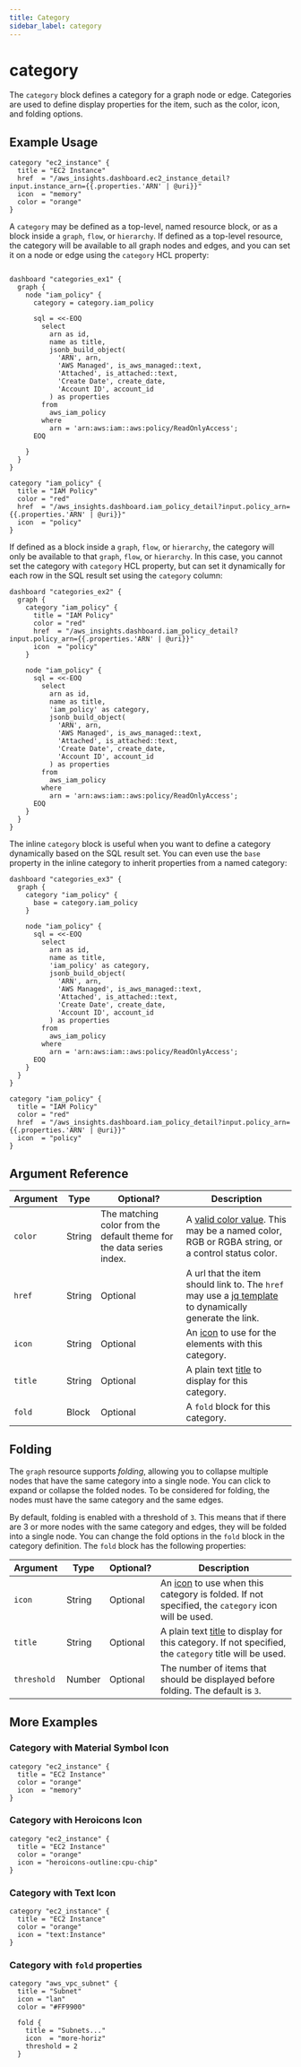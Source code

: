 ```yaml
---
title: Category
sidebar_label: category
---
```


# category

The `category` block defines a category for a graph node or edge.  Categories are used to define display properties for the item, such as the color, icon, and folding options.


## Example Usage

```hcl
category "ec2_instance" {
  title = "EC2 Instance"
  href  = "/aws_insights.dashboard.ec2_instance_detail?input.instance_arn={{.properties.'ARN' | @uri}}"
  icon  = "memory"
  color = "orange"
}
```

A `category` may be defined as a top-level, named resource block, or as a block inside a `graph`, `flow`, or `hierarchy`.  If defined as a top-level resource, the category will be available to all graph nodes and edges, and you can set it on a node or edge using the `category` HCL property:
  
```hcl

dashboard "categories_ex1" {
  graph {
    node "iam_policy" {
      category = category.iam_policy

      sql = <<-EOQ
        select
          arn as id,
          name as title,
          jsonb_build_object(
            'ARN', arn,
            'AWS Managed', is_aws_managed::text,
            'Attached', is_attached::text,
            'Create Date', create_date,
            'Account ID', account_id
          ) as properties
        from
          aws_iam_policy
        where
          arn = 'arn:aws:iam::aws:policy/ReadOnlyAccess';
      EOQ

    }
  }
}

category "iam_policy" {
  title = "IAM Policy"
  color = "red"
  href  = "/aws_insights.dashboard.iam_policy_detail?input.policy_arn={{.properties.'ARN' | @uri}}"
  icon  = "policy"
}
```

If defined as a block inside a `graph`, `flow`, or `hierarchy`, the category will only be available to that `graph`, `flow`, or `hierarchy`.  In this case, you cannot set the category with `category` HCL property, but can set it dynamically for each row in the SQL result set using the `category` column:
  
```hcl
dashboard "categories_ex2" {
  graph {
    category "iam_policy" {
      title = "IAM Policy"
      color = "red"
      href  = "/aws_insights.dashboard.iam_policy_detail?input.policy_arn={{.properties.'ARN' | @uri}}"
      icon  = "policy"
    }

    node "iam_policy" {
      sql = <<-EOQ
        select
          arn as id,
          name as title,
          'iam_policy' as category,
          jsonb_build_object(
            'ARN', arn,
            'AWS Managed', is_aws_managed::text,
            'Attached', is_attached::text,
            'Create Date', create_date,
            'Account ID', account_id
          ) as properties
        from
          aws_iam_policy
        where
          arn = 'arn:aws:iam::aws:policy/ReadOnlyAccess';
      EOQ
    }
  }
}
```

The inline `category` block is useful when you want to define a category dynamically based on the SQL result set.  You can even use the `base` property in the inline category to inherit properties from a named category:
  
```hcl
dashboard "categories_ex3" {
  graph {
    category "iam_policy" {
      base = category.iam_policy
    }

    node "iam_policy" {
      sql = <<-EOQ
        select
          arn as id,
          name as title,
          'iam_policy' as category,
          jsonb_build_object(
            'ARN', arn,
            'AWS Managed', is_aws_managed::text,
            'Attached', is_attached::text,
            'Create Date', create_date,
            'Account ID', account_id
          ) as properties
        from
          aws_iam_policy
        where
          arn = 'arn:aws:iam::aws:policy/ReadOnlyAccess';
      EOQ
    }
  }
}

category "iam_policy" {
  title = "IAM Policy"
  color = "red"
  href  = "/aws_insights.dashboard.iam_policy_detail?input.policy_arn={{.properties.'ARN' | @uri}}"
  icon  = "policy"
}
```



## Argument Reference
| Argument | Type | Optional? | Description
|-|-|-|-
| `color`  | String | The matching color from the default theme for the data series index. | A [valid color value](reference/mod-resources/dashboard#color).  This may be a named color, RGB or RGBA string, or a control status color. |  The color to display for this category.           |
| `href`    | String | Optional | A url that the item should link to.  The `href` may use a [jq template](reference/mod-resources/dashboard#jq-templates) to dynamically generate the link.  |
| `icon` |  String	| Optional | An [icon]((reference/mod-resources/dashboard#icon)) to use for the elements with this category. 
| `title` |  String	| Optional | A plain text [title](/docs/powerpipe-hcl/dashboard#title) to display for this category.
| `fold` |  Block	| Optional | A `fold` block for this category.



## Folding

The `graph` resource supports *folding*, allowing you to collapse multiple nodes that have the same category into a single node.  You can click to expand or collapse the folded nodes.  To be considered for folding, the nodes must have the same category and the same edges.

By default, folding is enabled with a threshold of `3`.  This means that if there are 3 or more nodes with the same category and edges, they will be folded into a single node.  You can change the fold options in the `fold` block in the category definition.  The `fold` block has the following properties:

| Argument | Type | Optional? | Description
|-|-|-|-
| `icon` |  String	| Optional | An [icon]((reference/mod-resources/dashboard#icon)) to use when this category is folded.  If not specified, the `category` icon will be used. 
| `title` |  String	| Optional | A plain text [title](/docs/powerpipe-hcl/dashboard#title) to display for this category. If not specified, the `category` title will be used.
| `threshold` |  Number	| Optional | The number of items that should be displayed before folding.  The default is `3`.



## More Examples


### Category with Material Symbol Icon

```hcl
category "ec2_instance" {
  title = "EC2 Instance"
  color = "orange"
  icon  = "memory"
}
```

### Category with Heroicons Icon
```hcl
category "ec2_instance" {
  title = "EC2 Instance"
  color = "orange"
  icon = "heroicons-outline:cpu-chip"
}
```

### Category with Text Icon
```hcl
category "ec2_instance" {
  title = "EC2 Instance"
  color = "orange"
  icon = "text:Instance"
}
```

### Category with `fold` properties

```hcl
category "aws_vpc_subnet" {
  title = "Subnet"
  icon = "lan"
  color = "#FF9900"

  fold {
    title = "Subnets..."
    icon  = "more-horiz"
    threshold = 2
  }
```